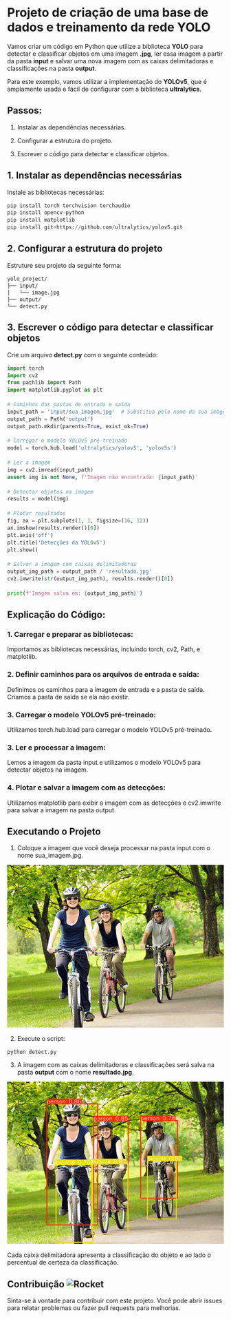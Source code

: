 # Projeto de criação de uma base de dados e treinamento da rede YOLO

Vamos criar um código em Python que utilize a biblioteca **YOLO** para detectar e classificar objetos em uma imagem **.jpg**, ler essa imagem a partir da pasta **input** e salvar uma nova imagem com as caixas delimitadoras e classificações na pasta **output**.

Para este exemplo, vamos utilizar a implementação do **YOLOv5**, que é amplamente usada e fácil de configurar com a biblioteca **ultralytics**.

## Passos:

1. Instalar as dependências necessárias.

2. Configurar a estrutura do projeto.

3. Escrever o código para detectar e classificar objetos.

## 1. Instalar as dependências necessárias

Instale as bibliotecas necessárias:

```python
pip install torch torchvision torchaudio
pip install opencv-python
pip install matplotlib
pip install git+https://github.com/ultralytics/yolov5.git
```

## 2. Configurar a estrutura do projeto

Estruture seu projeto da seguinte forma:

```
yolo_project/
├── input/
│   └── image.jpg
├── output/
└── detect.py
```

## 3. Escrever o código para detectar e classificar objetos

Crie um arquivo **detect.py** com o seguinte conteúdo:

```python
import torch
import cv2
from pathlib import Path
import matplotlib.pyplot as plt

# Caminhos das pastas de entrada e saída
input_path = 'input/sua_imagem.jpg'  # Substitua pelo nome da sua imagem
output_path = Path('output')
output_path.mkdir(parents=True, exist_ok=True)

# Carregar o modelo YOLOv5 pré-treinado
model = torch.hub.load('ultralytics/yolov5', 'yolov5s')

# Ler a imagem
img = cv2.imread(input_path)
assert img is not None, f'Imagem não encontrada: {input_path}'

# Detectar objetos na imagem
results = model(img)

# Plotar resultados
fig, ax = plt.subplots(1, 1, figsize=(16, 12))
ax.imshow(results.render()[0])
plt.axis('off')
plt.title('Detecções da YOLOv5')
plt.show()

# Salvar a imagem com caixas delimitadoras
output_img_path = output_path / 'resultado.jpg'
cv2.imwrite(str(output_img_path), results.render()[0])

print(f'Imagem salva em: {output_img_path}')
```

## Explicação do Código:

### 1. Carregar e preparar as bibliotecas:

Importamos as bibliotecas necessárias, incluindo torch, cv2, Path, e matplotlib.

### 2. Definir caminhos para os arquivos de entrada e saída:

Definimos os caminhos para a imagem de entrada e a pasta de saída. Criamos a pasta de saída se ela não existir.

### 3. Carregar o modelo YOLOv5 pré-treinado:

Utilizamos torch.hub.load para carregar o modelo YOLOv5 pré-treinado.

### 3. Ler e processar a imagem:

Lemos a imagem da pasta input e utilizamos o modelo YOLOv5 para detectar objetos na imagem.

### 4. Plotar e salvar a imagem com as detecções:

Utilizamos matplotlib para exibir a imagem com as detecções e cv2.imwrite para salvar a imagem na pasta output.

## Executando o Projeto

1. Coloque a imagem que você deseja processar na pasta input com o nome sua_imagem.jpg.

![image](https://github.com/devcaiada/detect-image-yolo/blob/main/input/image.jpg?raw=true)

2. Execute o script:

```
python detect.py
```

3. A imagem com as caixas delimitadoras e classificações será salva na pasta **output** com o nome **resultado.jpg**.

![resultado](https://github.com/devcaiada/detect-image-yolo/blob/main/output/resultado.jpg?raw=true)

Cada caixa delimitadora apresenta a classificação do objeto e ao lado o percentual de certeza da classificação.

## Contribuição <img src="https://raw.githubusercontent.com/Tarikul-Islam-Anik/Animated-Fluent-Emojis/master/Emojis/Travel%20and%20places/Rocket.png" alt="Rocket" width="25" height="25" />

Sinta-se à vontade para contribuir com este projeto. Você pode abrir issues para relatar problemas ou fazer pull requests para melhorias.
